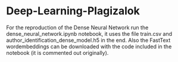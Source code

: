 # Deep-Learning-Plagizalok

For the reproduction of the Dense Neural Network run the dense_neural_network.ipynb notebook, it uses the file train.csv and author_identification_dense_model.h5 in the end. Also the FastText wordembeddings can be downloaded with the code included in the notebook (it is commented out originally). 
